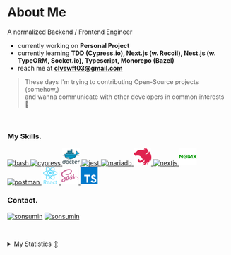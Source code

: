 # About Me

A normalized Backend / Frontend Engineer

- currently working on **Personal Project**
- currently learning **TDD (Cypress.io), Next.js (w. Recoil), Nest.js (w. TypeORM, Socket.io), Typescript, Monorepo (Bazel)**
- reach me at **clvswft03@gmail.com**

> These days I'm trying to contributing Open-Source projects (somehow,)\
> and wanna communicate with other developers in common interests 💬

&nbsp;

<h3 align="left">My Skills.</h3>
<p align="left"> <a href="https://www.gnu.org/software/bash/" target="_blank" rel="noreferrer"> <img src="https://www.vectorlogo.zone/logos/gnu_bash/gnu_bash-icon.svg" alt="bash" width="40" height="40"/> </a> <a href="https://www.cypress.io" target="_blank" rel="noreferrer"> <img src="https://raw.githubusercontent.com/simple-icons/simple-icons/6e46ec1fc23b60c8fd0d2f2ff46db82e16dbd75f/icons/cypress.svg" alt="cypress" width="40" height="40"/> </a> <a href="https://www.docker.com/" target="_blank" rel="noreferrer"> <img src="https://raw.githubusercontent.com/devicons/devicon/master/icons/docker/docker-original-wordmark.svg" alt="docker" width="40" height="40"/> </a> <a href="https://jestjs.io" target="_blank" rel="noreferrer"> <img src="https://www.vectorlogo.zone/logos/jestjsio/jestjsio-icon.svg" alt="jest" width="40" height="40"/> </a> <a href="https://mariadb.org/" target="_blank" rel="noreferrer"> <img src="https://www.vectorlogo.zone/logos/mariadb/mariadb-icon.svg" alt="mariadb" width="40" height="40"/> </a> <a href="https://nestjs.com/" target="_blank" rel="noreferrer"> <img src="https://raw.githubusercontent.com/devicons/devicon/master/icons/nestjs/nestjs-plain.svg" alt="nestjs" width="40" height="40"/> </a> <a href="https://nextjs.org/" target="_blank" rel="noreferrer"> <img src="https://cdn.worldvectorlogo.com/logos/nextjs-2.svg" alt="nextjs" width="40" height="40"/> </a> <a href="https://www.nginx.com" target="_blank" rel="noreferrer"> <img src="https://raw.githubusercontent.com/devicons/devicon/master/icons/nginx/nginx-original.svg" alt="nginx" width="40" height="40"/> </a> <a href="https://postman.com" target="_blank" rel="noreferrer"> <img src="https://www.vectorlogo.zone/logos/getpostman/getpostman-icon.svg" alt="postman" width="40" height="40"/> </a> <a href="https://reactjs.org/" target="_blank" rel="noreferrer"> <img src="https://raw.githubusercontent.com/devicons/devicon/master/icons/react/react-original-wordmark.svg" alt="react" width="40" height="40"/> </a> <a href="https://sass-lang.com" target="_blank" rel="noreferrer"> <img src="https://raw.githubusercontent.com/devicons/devicon/master/icons/sass/sass-original.svg" alt="sass" width="40" height="40"/> </a> <a href="https://www.typescriptlang.org/" target="_blank" rel="noreferrer"> <img src="https://raw.githubusercontent.com/devicons/devicon/master/icons/typescript/typescript-original.svg" alt="typescript" width="40" height="40"/> </a> </p>

<h3 align="left">Contact.</h3>
<p align="left"> <a href="https://linkedin.com/in/sonsumin" target="blank"><img align="center" src="https://raw.githubusercontent.com/rahuldkjain/github-profile-readme-generator/master/src/images/icons/Social/github.svg" alt="sonsumin" height="30" width="40" /></a> <a href="https://linkedin.com/in/sonsumin" target="blank"><img align="center" src="https://raw.githubusercontent.com/rahuldkjain/github-profile-readme-generator/master/src/images/icons/Social/linked-in-alt.svg" alt="sonsumin" height="30" width="40" /></a>
</p>

&nbsp;

<details>
 <summary>My Statistics ↕️</summary>

<!--START_SECTION:waka-->
![Code Time](http://img.shields.io/badge/Code%20Time-1%2C858%20hrs%2010%20mins-blue)

![Profile Views](http://img.shields.io/badge/Profile%20Views-3-blue)

**🐱 My GitHub Data** 

> 📦 12.9 MB Used in GitHub's Storage 
 > 
> 🏆 390 Contributions in the Year 2024
 > 
> 💼 Opted to Hire
 > 
> 📜 574 Public Repositories 
 > 
> 🔑 154 Private Repositories 
 > 
**I'm a Night 🦉** 

```text
🌞 Morning                3475 commits        ██░░░░░░░░░░░░░░░░░░░░░░░   07.39 % 
🌆 Daytime                16716 commits       █████████░░░░░░░░░░░░░░░░   35.56 % 
🌃 Evening                17391 commits       █████████░░░░░░░░░░░░░░░░   37.00 % 
🌙 Night                  9423 commits        █████░░░░░░░░░░░░░░░░░░░░   20.05 % 
```
📅 **I'm Most Productive on Monday** 

```text
Monday                   8594 commits        █████░░░░░░░░░░░░░░░░░░░░   18.28 % 
Tuesday                  8046 commits        ████░░░░░░░░░░░░░░░░░░░░░   17.12 % 
Wednesday                7064 commits        ████░░░░░░░░░░░░░░░░░░░░░   15.03 % 
Thursday                 7104 commits        ████░░░░░░░░░░░░░░░░░░░░░   15.11 % 
Friday                   7181 commits        ████░░░░░░░░░░░░░░░░░░░░░   15.28 % 
Saturday                 4176 commits        ██░░░░░░░░░░░░░░░░░░░░░░░   08.88 % 
Sunday                   4840 commits        ███░░░░░░░░░░░░░░░░░░░░░░   10.30 % 
```


📊 **This Week I Spent My Time On** 

```text
🕑︎ Time Zone: Asia/Seoul

💬 Programming Languages: 
HTML                     4 mins              ████████████████████████░   97.19 % 
Python                   0 secs              ░░░░░░░░░░░░░░░░░░░░░░░░░   01.84 % 
JSON                     0 secs              ░░░░░░░░░░░░░░░░░░░░░░░░░   00.97 % 

🔥 Editors: 
VS Code                  4 mins              █████████████████████████   100.00 % 

💻 Operating System: 
Windows                  4 mins              █████████████████████████   100.00 % 
```

**I Mostly Code in JavaScript** 

```text
JavaScript               29 repos            █████░░░░░░░░░░░░░░░░░░░░   20.42 % 
Shell                    12 repos            ██░░░░░░░░░░░░░░░░░░░░░░░   08.45 % 
Nix                      7 repos             █░░░░░░░░░░░░░░░░░░░░░░░░   04.93 % 
Lua                      2 repos             ░░░░░░░░░░░░░░░░░░░░░░░░░   01.41 % 
AutoHotkey               1 repo              ░░░░░░░░░░░░░░░░░░░░░░░░░   00.70 % 
```



**Timeline**

![Lines of Code chart](https://raw.githubusercontent.com/testfailed/testfailed/main/assets/bar_graph.png)


 Last Updated on 06/07/2024 15:44:14 UTC
<!--END_SECTION:waka-->
</details>
